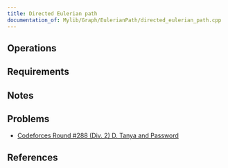 ```yaml
---
title: Directed Eulerian path
documentation_of: Mylib/Graph/EulerianPath/directed_eulerian_path.cpp
---
```


## Operations

## Requirements

## Notes

## Problems

- [Codeforces Round #288 (Div. 2) D. Tanya and Password](https://codeforces.com/contest/508/problem/D)

## References

